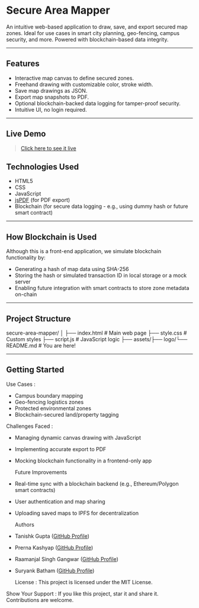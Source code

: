 # Secure Area Mapper

An intuitive web-based application to draw, save, and export secured map zones. Ideal for use cases in smart city planning, geo-fencing, campus security, and more. Powered with blockchain-based data integrity.

---

## Features 

- Interactive map canvas to define secured zones.   
- Freehand drawing with customizable color, stroke width.  
- Save map drawings as JSON.  
- Export map snapshots to PDF.  
- Optional blockchain-backed data logging for tamper-proof security.  
- Intuitive UI, no login required. 

---

## Live Demo

> [Click here to see it live](https://drive.google.com/file/d/177OLfSI2oGJ0DxifLMMlkJx8EnXZ3VqV/view?usp=sharing)

## Technologies Used

- HTML5  
- CSS  
- JavaScript  
- [jsPDF](https://github.com/parallax/jsPDF) (for PDF export)  
- Blockchain (for secure data logging - e.g., using dummy hash or future smart contract)

---

## How Blockchain is Used

Although this is a front-end application, we simulate blockchain functionality by:  
- Generating a hash of map data using SHA-256  
- Storing the hash or simulated transaction ID in local storage or a mock server  
- Enabling future integration with smart contracts to store zone metadata on-chain

---

## Project Structure
secure-area-mapper/ │ ├── index.html # Main web page ├── style.css # Custom styles ├── script.js # JavaScript logic ├── assets/├── logo/└── README.md # You are here!


---

## Getting Started

Use Cases : 
- Campus boundary mapping
- Geo-fencing logistics zones
- Protected environmental zones
- Blockchain-secured land/property tagging

Challenges Faced :
- Managing dynamic canvas drawing with JavaScript
- Implementing accurate export to PDF
- Mocking blockchain functionality in a frontend-only app

  Future Improvements
- Real-time sync with a blockchain backend (e.g., Ethereum/Polygon smart contracts)
- User authentication and map sharing
- Uploading saved maps to IPFS for decentralization

  Authors 
- Tanishk Gupta ([GitHub Profile](https://github.com/Tanishk008))
- Prerna Kashyap ([GitHub Profile](https://github.com/Prerna1313))
- Raamanjal Singh Gangwar ([GitHub Profile](https://github.com/Raamanjal))
- Suryank Batham ([GitHub Profile](https://github.com/SuryankB))

  License : 
This project is licensed under the MIT License.

Show Your Support : 
If you like this project, star it and share it. Contributions are welcome.
  








